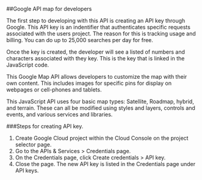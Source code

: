 ##Google API map for developers

The first step to developing with this API is creating an API key through 
Google. This API key is an indentifier that authenticates specific requests
associated with the users project. The reason for this is tracking usage and 
billing. You can do up to 25,000 searches per day for free.

Once the key is created, the developer will see a listed of numbers and 
characters associated with they key. This is the key that is linked in the 
JavaScript code.

This Google Map API allows developers to customize the map with their own
content. This includes images for specific pins for display on webpages 
or cell-phones and tablets. 

This JavaScript API uses four basic map types: Satellite, Roadmap, hybrid, 
and terrain. These can all be modified using styles and layers, controls and
events, and various services and libraries.




###Steps for creating API key.
1. Create Google Cloud project within the Cloud Console on the project selector page.
2. Go to the APIs & Services > Credentials page.
3. On the Credentials page, click Create credentials > API key.
4. Close the page. The new API key is listed in the Credentials page under API keys.
